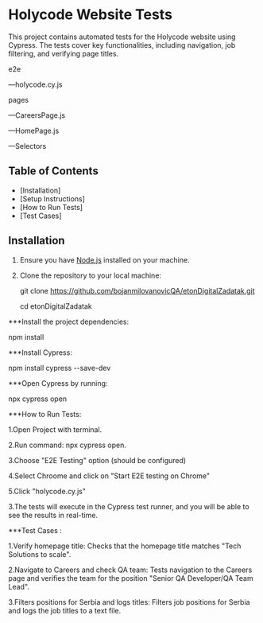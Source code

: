 
# Holycode Website Tests

This project contains automated tests for the Holycode website using Cypress. The tests cover key functionalities, including navigation, job filtering, and verifying page titles.

e2e


—holycode.cy.js



pages


—CareersPage.js

—HomePage.js

—Selectors

## Table of Contents

- [Installation]
- [Setup Instructions]
- [How to Run Tests]
- [Test Cases]

## Installation

1. Ensure you have [Node.js](https://nodejs.org/) installed on your machine.
2. Clone the repository to your local machine:
  
   git clone https://github.com/bojanmilovanovicQA/etonDigitalZadatak.git

   
   cd etonDigitalZadatak

***Install the project dependencies:

npm install

***Install Cypress:

npm install cypress --save-dev

***Open Cypress by running:

npx cypress open


***How to Run Tests:

1.Open Project with terminal.

2.Run command: npx cypress open.

3.Choose "E2E Testing" option (should be configured)

4.Select Chroome and click on "Start E2E testing on Chrome"

5.Click "holycode.cy.js"

3.The tests will execute in the Cypress test runner, and you will be able to see the results in real-time.


***Test Cases :

1.Verify homepage title: Checks that the homepage title matches "Tech Solutions to scale".

2.Navigate to Careers and check QA team: Tests navigation to the Careers page and verifies the team for the position "Senior QA Developer/QA Team Lead".

3.Filters positions for Serbia and logs titles: Filters job positions for Serbia and logs the job titles to a text file.

